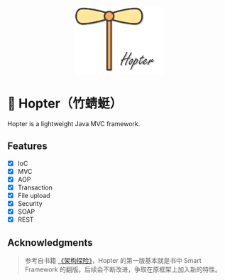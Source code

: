 

<div align="center">
    <img src="assets/hopter-logo.png" width="200"/>
</div>

# :helicopter: Hopter（竹蜻蜓）

Hopter is a lightweight Java MVC framework.
## Features

- [x] IoC
- [x] MVC
- [x] AOP
- [x] Transaction
- [x] File upload
- [x] Security
- [x] SOAP
- [x] REST

## Acknowledgments

> 参考自书籍 [《架构探险》](https://book.douban.com/subject/26593466/)，Hopter 的第一版基本就是书中 Smart Framework 的翻版。后续会不断改进，争取在原框架上加入新的特性。

